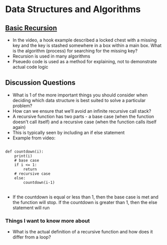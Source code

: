 # Data Structures and Algorithms

## [Basic Recursion](https://www.youtube.com/watch?v=vPEJSJMg4jY)
- In the video, a hook example described a locked chest with a missing key and the key is stashed somewhere in a box within a main box. What is the algorithm (process) for searching for the missing key?
- Recursion is used in many algorithms
- Pseuedo code is used as a method for explaining, not to demonstrate actual code logic

## Discussion Questions
- What is 1 of the more important things you should consider when deciding which data structure is best suited to solve a particular problem?
- How can we ensure that we’ll avoid an infinite recursive call stack?
- A recursive function has two parts - a base case (when the function doesn't call itself) and a recursive case (when the function calls itself again)
- This is typically seen by including an if else statement 
- Example from video:
<pre>
<code>
def countdown(i):
    print(i)
    # base case
    if i <= 1:
        return
    # recursive case
    else:
        countdown(i-1)
</code>
</pre>
- If the countdown is equal or less than 1, then the base case is met and the function will stop. If the countdown is greater than 1, then the else statement will run

### Things I want to know more about
- What is the actual definition of a recursive function and how does it differ from a loop?